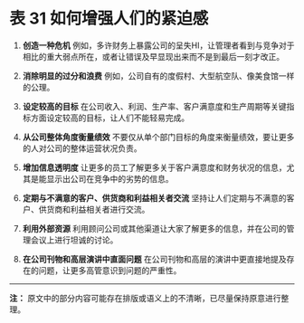 

# 表 31 如何增强人们的紧迫感

1. **创造一种危机**
   例如，多许财务上暴露公司的呈失HI，让管理者看到与竞争对于相比的重大弱点所在，或者让错误及早显现出来而不是到最后一刻才改正。

2. **消除明显的过分和浪费**
   例如，公司自有的度假村、大型航空队、像美食馆一样的公理。

3. **设定较高的目标**
   在公司收入、利润、生产率、客户满意度和生产周期等关键指标方面设定较高的目标，让人们不能轻易完成。

4. **从公司整体角度衡量绩效**
   不要仅从单个部门目标的角度来衡量绩效，要让更多的人对公司的整体运营状况负责。

5. **增加信息透明度**
   让更多的员工了解更多关于客户满意度和财务状况的信息，尤其是能显示出公司在竞争中的劣势的信息。

6. **定期与不满意的客户、供货商和利益相关者交流**
   坚持让人们定期与不满意的客户、供货商和利益相关者进行交流。

7. **利用外部资源**
   利用顾问公司或其他渠道让大家了解更多的信息，并在公司的管理会议上进行坦诚的讨论。

8. **在公司刊物和高层演讲中直面问题**
   在公司刊物和高层的演讲中更直接地提及存在的问题，让更多高管意识到问题的严重性。

---

**注：** 原文中的部分内容可能存在排版或语义上的不清晰，已尽量保持原意进行整理。
